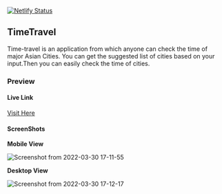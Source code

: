[![Netlify Status](https://api.netlify.com/api/v1/badges/5da23b2d-e652-4ddd-893f-50587ae43f5c/deploy-status)](https://app.netlify.com/sites/adoring-einstein-8cdfd1/deploys)


## TimeTravel

Time-travel is an application from which anyone can check the time of major Asian Cities. You can get the suggested list of cities based on your input.Then you can easily check the time of cities.


### Preview

#### Live Link

[Visit Here](https://timetravel-mohit.netlify.app/)

#### ScreenShots 

**Mobile View**

![Screenshot from 2022-03-30 17-11-55](https://user-images.githubusercontent.com/35539313/160827102-dc202046-e6a5-4384-9e94-631b04327eb9.png)


**Desktop View**

![Screenshot from 2022-03-30 17-12-17](https://user-images.githubusercontent.com/35539313/160827133-ba9b7b4a-3837-4adb-9526-2403274f7007.png)
